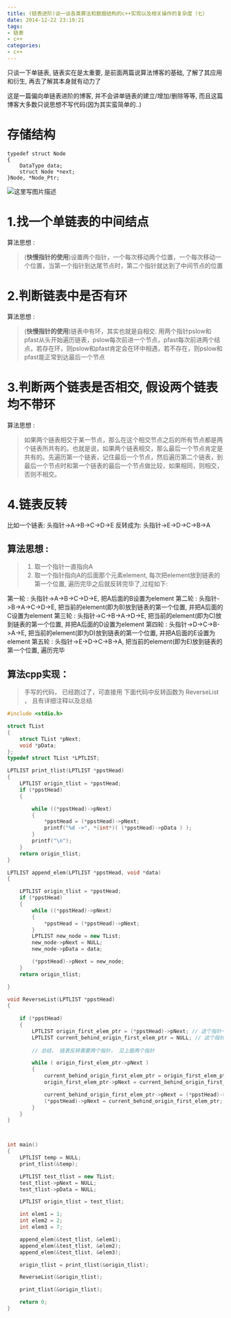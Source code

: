```yaml
---
title: (链表进阶)谈一谈各类算法和数据结构的c++实现以及相关操作的复杂度（七）
date: 2014-12-22 23:19:21
tags:
- 链表
- c++
categories:
- c++
---
```


只谈一下单链表, 链表实在是太重要, 是前面两篇说算法博客的基础, 了解了其应用和衍生, 再去了解其本身就有动力了

这是一篇偏向单链表进阶的博客, 并不会讲单链表的建立/增加/删除等等, 而且这篇博客大多数只说思想不写代码(因为其实蛮简单的..)

# **存储结构**
```
typedef struct Node
{
	DataType data;
	struct Node *next;
}Node, *Node_Ptr;
```

![这里写图片描述](http://img.blog.csdn.net/20170823224405993?watermark/2/text/aHR0cDovL2Jsb2cuY3Nkbi5uZXQvbm9zaXg=/font/5a6L5L2T/fontsize/400/fill/I0JBQkFCMA==/dissolve/70/gravity/SouthEast)

<!-- more -->


# **1.找一个单链表的中间结点**


算法思想 : 

> (**快慢指针的使用**)设置两个指针，一个每次移动两个位置，一个每次移动一个位置，当第一个指针到达尾节点时，第二个指针就达到了中间节点的位置

# **2.判断链表中是否有环**


算法思想 : 

> (**快慢指针的使用**)链表中有环，其实也就是自相交. 用两个指针pslow和pfast从头开始遍历链表，pslow每次前进一个节点，pfast每次前进两个结点，若存在环，则pslow和pfast肯定会在环中相遇，若不存在，则pslow和pfast能正常到达最后一个节点

# **3.判断两个链表是否相交, 假设两个链表均不带环**


算法思想 : 

> 如果两个链表相交于某一节点，那么在这个相交节点之后的所有节点都是两个链表所共有的。也就是说，如果两个链表相交，那么最后一个节点肯定是共有的。先遍历第一个链表，记住最后一个节点，然后遍历第二个链表，到最后一个节点时和第一个链表的最后一个节点做比较，如果相同，则相交，否则不相交。

# **4.链表反转**

比如一个链表:
头指针->A->B->C->D->E
反转成为:
头指针->E->D->C->B->A

## 算法思想 : 

> 1. 取一个指针一直指向A
> 2. 取一个指针指向A的后面那个元素element, 每次把element放到链表的第一个位置, 遍历完毕之后就反转完毕了,过程如下:

第一轮 : 头指针->A->B->C->D->E, 把A后面的B设置为element
第二轮 : 头指针->B->A->C->D->E, 把当前的element(即为B)放到链表的第一个位置, 并把A后面的C设置为element
第三轮 : 头指针->C->B->A->D->E, 把当前的element(即为C)放到链表的第一个位置, 并把A后面的D设置为element
第四轮 : 头指针->D->C->B->A->E, 把当前的element(即为D)放到链表的第一个位置, 并把A后面的E设置为element
第五轮 : 头指针->E->D->C->B->A, 把当前的element(即为E)放到链表的第一个位置, 遍历完毕

## 算法cpp实现：

> 手写的代码， 已经跑过了，可直接用
> 下面代码中反转函数为 ReverseList ， 且有详细注释以及总结

``` c++
#include <stdio.h>

struct TList
{
	struct TList *pNext;
	void *pData;
};
typedef struct TList *LPTLIST;

LPTLIST print_tlist(LPTLIST *ppstHead)
{
	LPTLIST origin_tlist = *ppstHead;
	if (*ppstHead)
	{

		while ((*ppstHead)->pNext)
		{
			*ppstHead = (*ppstHead)->pNext;
			printf("%d ->", *(int*)( (*ppstHead)->pData ) );
		}
		printf("\n");
	}
	return origin_tlist;
}

LPTLIST append_elem(LPTLIST *ppstHead, void *data)
{

	LPTLIST origin_tlist = *ppstHead;
	if (*ppstHead)
	{
		while ((*ppstHead)->pNext)
		{
			*ppstHead = (*ppstHead)->pNext;
		}
		LPTLIST new_node = new TList;
		new_node->pNext = NULL;
		new_node->pData = data;

		(*ppstHead)->pNext = new_node;
	}
	return origin_tlist;

}

void ReverseList(LPTLIST *ppstHead)
{
	
	if (*ppstHead)
	{	
		LPTLIST origin_first_elem_ptr = (*ppstHead)->pNext; // 这个指针一直指向着原来链表头指针后面的那个元素（即原第一个元素， 这个元素一直都不会变， 一直都是原来的那个）
		LPTLIST current_behind_origin_first_elem_ptr = NULL; // 这个指针是指向着origin_first_elem_ptr后面的那个元素（即原第一个元素后面的目前的那个元素, 指向的这个元素会一直变）
		
		// 总结， 链表反转需要两个指针， 见上面两个指针

		while ( origin_first_elem_ptr->pNext )
		{
			current_behind_origin_first_elem_ptr = origin_first_elem_ptr->pNext;
			origin_first_elem_ptr->pNext = current_behind_origin_first_elem_ptr->pNext; // 原第一个元素的pnext指到它后面的后面那个元素

			current_behind_origin_first_elem_ptr->pNext = (*ppstHead)->pNext; // 原第一个元素后面的那个元素的pnext指到目前链表头指针后面的那个元素（即目前第一个元素）
			(*ppstHead)->pNext = current_behind_origin_first_elem_ptr; 
		}
	}
}



int main()
{
	LPTLIST temp = NULL;
	print_tlist(&temp);

	LPTLIST test_tlist = new TList;
	test_tlist->pNext = NULL;
	test_tlist->pData = NULL;

	LPTLIST origin_tlist = test_tlist;

	int elem1 = 1;
	int elem2 = 2;
	int elem3 = 7;

	append_elem(&test_tlist, &elem1);
	append_elem(&test_tlist, &elem2);
	append_elem(&test_tlist, &elem3);

	origin_tlist = print_tlist(&origin_tlist);

	ReverseList(&origin_tlist);

	print_tlist(&origin_tlist);

	return 0;
}
```